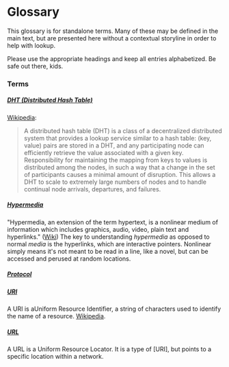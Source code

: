 # Glossary

This glossary is for standalone terms. Many of these may be defined in the main text, but are presented here without a contextual storyline in order to help with lookup.

Please use the appropriate headings and keep all entries alphabetized. Be safe out there, kids.

### Terms

##### [DHT (Distributed Hash Table)]()

[Wikipedia](https://en.wikipedia.org/wiki/Distributed_hash_table):

> A distributed hash table (DHT) is a class of a decentralized distributed system that provides a lookup service similar to a hash table: (key, value) pairs are stored in a DHT, and any participating node can efficiently retrieve the value associated with a given key. Responsibility for maintaining the mapping from keys to values is distributed among the nodes, in such a way that a change in the set of participants causes a minimal amount of disruption. This allows a DHT to scale to extremely large numbers of nodes and to handle continual node arrivals, departures, and failures.

##### [Hypermedia](https://github.com/RichardLitt/ipfs-textbook#what-does-hypermedia-mean)

"Hypermedia, an extension of the term hypertext, is a nonlinear medium of information which includes graphics, audio, video, plain text and hyperlinks." ([Wiki](https://en.wikipedia.org/wiki/Hypermedia)) The key to understanding _hypermedia_ as opposed to normal _media_ is the hyperlinks, which are interactive pointers. Nonlinear simply means it's not meant to be read in a line, like a novel, but can be accessed and perused at random locations.

##### [Protocol](https://github.com/RichardLitt/ipfs-textbook#what-is-a-protocol-is-it-a-technical-specification-or-the-implementation-or-both)
##### [URI]()

A URI is aUniform Resource Identifier, a string of characters used to identify the name of a resource. [Wikipedia](https://en.wikipedia.org/wiki/Uniform_Resource_Identifier).

##### [URL]()

A URL is a Uniform Resource Locator. It is a type of [URI], but points to a specific location within a network.
